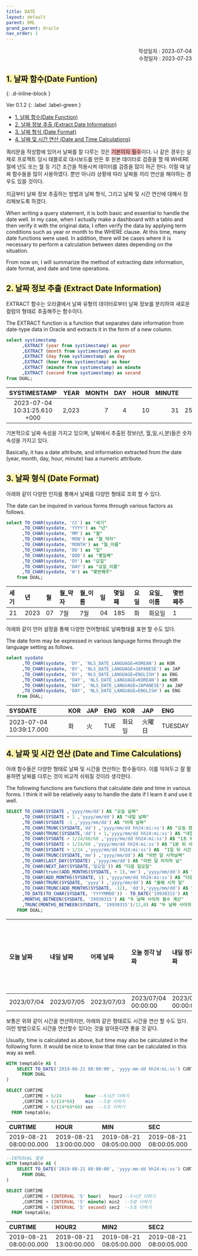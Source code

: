```yaml
---
title: DATE
layout: default
parent: DML
grand_parent: Oracle
nav_order: 1
---
```

<div style="text-align: right;">
작성일자 : 2023-07-04<br>
수정일자 : 2023-07-23
</div>


## <span style="background-color:#FFF5b1">1. 날짜 함수(Date Funtion)</span> <a id="chapter-1"></a>
{: .d-inline-block }

Ver 0.1.2
{: .label .label-green }


- [1. 날짜 함수(Date Function)](#chapter-1)<br>
- [2. 날짜 정보 추출 (Extract Date Information)](#chapter-2)<br>
- [3. 날짜 형식 (Date Format)](#chapter-3)<br>
- [4. 날짜 및 시간 연산 (Date and Time Calculations)](#chapter-4)<br>


쿼리문을 작성함에 있어서 날짜를 잘 다루는 것은 <span style="background-color:#FAB4B4">기본이자 필수</span>이다. 나 같은 경우는 실제로 프로젝트 당시 태블로로 대시보드를 만든 후 원본 데이터로 검증을 할 때 WHERE 절에 년도 또는 월 등 기간 조건을 적용시켜 데이터를 검증을 많이 하곤 한다. 이럴 때 날짜 함수들을 많이 사용하였다. 뿐만 아니라 상황에 따라 날짜들 끼리 연산을 해야하는 경우도 있을 것이다.

지금부터 날짜 정보 추출하는 방법과 날짜 형식, 그리고 날짜 및 시간 연산에 대해서 정리해보도록 하겠다.

When writing a query statement, it is both basic and essential to handle the date well. In my case, when I actually make a dashboard with a tablo and then verify it with the original data, I often verify the data by applying term conditions such as year or month to the WHERE clause. At this time, many date functions were used. In addition, there will be cases where it is necessary to perform a calculation between dates depending on the situation.

From now on, I will summarize the method of extracting date information, date format, and date and time operations.

## <span style="background-color:#FFF5b1">2. 날짜 정보 추출 (Extract Date Information)</span> <a id="chapter-2"></a>
EXTRACT 함수는 오라클에서 날짜 유형의 데이터로부터 날짜 정보를 분리하여 새로운 컬럼의 형태로 추출해주는 함수이다.

The EXTRACT function is a function that separates date information from date-type data in Oracle and extracts it in the form of a new column.

```sql
select systimestamp
      ,EXTRACT (year from systimestamp) as year
      ,EXTRACT (month from systimestamp) as month
      ,EXTRACT (day from systimestamp) as day
      ,EXTRACT (hour from systimestamp) as hour
      ,EXTRACT (minute from systimestamp) as minute
      ,EXTRACT (second from systimestamp) as second
from DUAL;
```


| SYSTIMESTAMP | YEAR | MONTH | DAY | HOUR | MINUTE | SECOND |
|:------------------------------:|---:|----:|--:|---:|-----:|-----:|
|2023-07-04 10:31:25.610 +000|2,023|7|4|10|31|25.610123|


기본적으로 날짜 속성을 가지고 있으며, 날짜에서 추출된 정보(년, 월,일,시,분)들은 숫자 속성을 가지고 있다. 

Basically, it has a date attribute, and information extracted from the date (year, month, day, hour, minute) has a numeric attribute.

## <span style="background-color:#FFF5b1">3. 날짜 형식 (Date Format)</span> <a id="chapter-3"></a>
아래와 같이 다양한 인자를 통해서 날짜를 다양한 형태로 조회 할 수 있다.

The date can be inquired in various forms through various factors as follows.

```sql
select TO_CHAR(sysdate, 'CC') as "세기"
      ,TO_CHAR(sysdate, 'YYYY') as "년"
      ,TO_CHAR(sysdate, 'MM') as "월"
      ,TO_CHAR(sysdate, 'MON') as "월_약자"
      ,TO_CHAR(sysdate, 'MONTH') as "월_이름"
      ,TO_CHAR(sysdate, 'DD') as "일"
      ,TO_CHAR(sysdate, 'DDD') as "몇일째"
      ,TO_CHAR(sysdate, 'DY') as "요일"
      ,TO_CHAR(sysdate, 'DAY') as "요일_이름"
      ,TO_CHAR(sysdate, 'W') as "몇번째주"
    from DUAL;
```



|세기 |년   |월|월_약자|월_이름|일|몇일째|요일|요일_이름|몇번째주| 
|:---|:---|:---|:---|:---|:---|:---|:---|:---|:---| 
|21|2023|07|7월|7월|04|185|화|화요일|1| 



아래와 같이 언어 설정을 통해 다양한 언어형태로 날짜형태를 표현 할 수도 있다.

The date form may be expressed in various language forms through the language setting as follows.
```sql
select sysdate
      ,TO_CHAR(sysdate, 'DY', 'NLS_DATE_LANGUAGE=KOREAN') as KOR
      ,TO_CHAR(sysdate, 'DY', 'NLS_DATE_LANGUAGE=JAPANESE') as JAP
      ,TO_CHAR(sysdate, 'DY', 'NLS_DATE_LANGUAGE=ENGLISH') as ENG
      ,TO_CHAR(sysdate, 'DAY', 'NLS_DATE_LANGUAGE=KOREAN') as KOR
      ,TO_CHAR(sysdate, 'DAY', 'NLS_DATE_LANGUAGE=JAPANESE') as JAP
      ,TO_CHAR(sysdate, 'DAY', 'NLS_DATE_LANGUAGE=ENGLISH') as ENG
    from DUAL;
```


|SYSDATE|KOR|JAP|ENG|KOR|JAP|ENG|
|:---|:---|:---|:---|:---|:---|:---|
|2023-07-04 10:39:17.000|화|火|TUE|화요일|火曜日|TUESDAY|


## <span style="background-color:#FFF5b1">4. 날짜 및 시간 연산 (Date and Time Calculations)</span> <a id="chapter-4"></a>
아래 함수들은 다양한 형태로 날짜 및 시간을 연산하는 함수들이다. 이를 익혀두고 잘 활용하면 날짜를 다루는 것이 비교적 쉬워질 것이라 생각한다. 

The following functions are functions that calculate date and time in various forms. I think it will be relatively easy to handle the date if I learn it and use it well.

```sql
SELECT TO_CHAR(SYSDATE ,'yyyy/mm/dd') AS "오늘 날짜" 
      ,TO_CHAR(SYSDATE + 1 ,'yyyy/mm/dd') AS "내일 날짜"  
      ,TO_CHAR(SYSDATE -1 ,'yyyy/mm/dd') AS "어제 날짜" 
      ,TO_CHAR(TRUNC(SYSDATE,'dd') ,'yyyy/mm/dd hh24:mi:ss') AS "오늘 정각 날짜"
      ,TO_CHAR(TRUNC(SYSDATE,'dd') + 1,'yyyy/mm/dd hh24:mi:ss') AS "내일 정각 날짜"
      ,TO_CHAR(SYSDATE + 1/24/60/60 ,'yyyy/mm/dd hh24:mi:ss') AS "1초 뒤 시간"
      ,TO_CHAR(SYSDATE + 1/24/60 ,'yyyy/mm/dd hh24:mi:ss') AS "1분 뒤 시간"
      ,TO_CHAR(SYSDATE + 1/24 ,'yyyy/mm/dd hh24:mi:ss') AS  "1일 뒤 시간"
      ,TO_CHAR(TRUNC(SYSDATE,'mm') ,'yyyy/mm/dd') AS "이번 달 시작날짜"
      ,TO_CHAR(LAST_DAY(SYSDATE) ,'yyyy/mm/dd') AS "이번 달 마지막 날"
      ,TO_CHAR(NEXT_DAY(SYSDATE,'일요일')) AS "다음 일요일"
      ,TO_CHAR(trunc(ADD_MONTHS(SYSDATE, + 1),'mm') ,'yyyy/mm/dd') AS "다음 달 시작날짜"
      ,TO_CHAR(ADD_MONTHS(SYSDATE, 1) ,'yyyy/mm/dd hh24:mi:ss') AS "다음달 오늘 날자"
      ,TO_CHAR(TRUNC(SYSDATE, 'yyyy') ,'yyyy/mm/dd') AS "올해 시작 일"
      ,TO_CHAR(TRUNC(ADD_MONTHS(SYSDATE, -12), 'dd'),'yyyy/mm/dd') AS "작년 현재 일"
      ,TO_DATE(TO_CHAR(SYSDATE, 'YYYYMMDD')) - TO_DATE('19930315') AS "두 날짜 사이 일수 계산"
      ,MONTHS_BETWEEN(SYSDATE, '19930315') AS "두 날짜 사이의 월수 계산"
      ,TRUNC(MONTHS_BETWEEN(SYSDATE, '19930315')/12,0) AS "두 날짜 사이의 년수 계산"
	FROM DUAL; 
```


|오늘 날짜|내일 날짜|어제 날짜|오늘 정각 날짜|내일 정각 날짜|1초뒤 시간|1분 뒤 시간|1일 뒤 시간|이번 달 시작 날짜|이번 달 마지막 날|다음 일요일|다음 달 시작 날짜|다음달 오늘 날짜| 올해 시작 일| 작년 현재일| 두 날짜 사이 일수|두 날짜 사이의 월수|두 날짜 사이의 년수|
|:---|:---|:---|:---|:---|:---|:---|:---|:---|:---|:---|:---|:---|:---|:---|-------------:|-------------:|-------------:|
|2023/07/04|2023/07/05|2023/07/03|2023/07/04 00:00:00|2023/07/05 00:00:00|2023/07/04 10:51:28|2023/07/04 10:52:27|2023/07/04 11:51:27|2023/07/01|2023/07/31|23/07/09|2323/08/01|2023/08/04 10:51:27|2023/01/01|2022/07/04|11,068|363.65|30|


보통은 위와 같이 시간을 연산하지만, 아래와 같은 형태로도 시간을 연산 할 수도 있다. 이런 방법으로도 시간을 연산할수 있다는 것을 알아둔다면 좋을 것 같다. 

Usually, time is calculated as above, but time may also be calculated in the following form. It would be nice to know that time can be calculated in this way as well.

```sql
WITH temptable AS (
    SELECT TO_DATE('2019-08-21 08:00:00', 'yyyy-mm-dd hh24:mi:ss') CURTIME 
      FROM DUAL
)

SELECT CURTIME
      ,CURTIME + 5/24         hour --5시간 더하기 
      ,CURTIME + 5/(24*60)    min  --5분 더하기
      ,CURTIME + 5/(24*60*60) sec  --5초 더하기
  FROM temptable;
```


|CURTIME|HOUR|MIN|SEC|
|:---|:---|:---|:---|
|2019-08-21 08:00:00.000|2019-08-21 13:00:00.000|2019-08-21 08:05:00.000|2019-08-21 08:00:05.000|


``` sql
--INTERVAL 활용
WITH temptable AS (
    SELECT TO_DATE('2019-08-21 08:00:00', 'yyyy-mm-dd hh24:mi:ss') CURTIME 
      FROM DUAL
)

SELECT CURTIME
      ,CURTIME + (INTERVAL '5' hour)   hour2 --5시간 더하기 
      ,CURTIME + (INTERVAL '5' minute) min2  --5분 더하기
      ,CURTIME + (INTERVAL '5' second) sec2  --5초 더하기
  FROM temptable;
 ```

|CURTIME|HOUR2|MIN2|SEC2|
|:---|:---|:---|:---|
|2019-08-21 08:00:00.000|2019-08-21 13:00:00.000|2019-08-21 08:05:00.000|2019-08-21 08:00:05.000|
